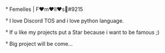 ° Femelles | F♥m♥ll♥s👑#9215

° I love Discord TOS and i love python language.

° If u like my projects put a Star because i want to be famous ;)

° Big project will be come...
